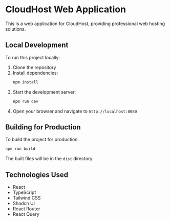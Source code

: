 
# CloudHost Web Application

This is a web application for CloudHost, providing professional web hosting solutions.

## Local Development

To run this project locally:

1. Clone the repository
2. Install dependencies:
   ```bash
   npm install
   ```
3. Start the development server:
   ```bash
   npm run dev
   ```
4. Open your browser and navigate to `http://localhost:8080`

## Building for Production

To build the project for production:

```bash
npm run build
```

The built files will be in the `dist` directory.

## Technologies Used

- React
- TypeScript
- Tailwind CSS
- Shadcn UI
- React Router
- React Query

